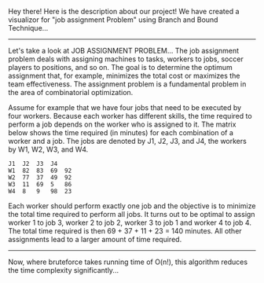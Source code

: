 Hey there!
Here is the description about our project!
We have created a visualizor for "job assignment Problem" using Branch and Bound Technique...

-------------------------------------------------------------------------------------------------------------------------------
Let's take a look at JOB ASSIGNMENT PROBLEM...
The job assignment problem deals with assigning machines to tasks, workers to jobs, soccer players to positions, and so on. The goal is to determine the optimum assignment that, for example, minimizes the total cost or maximizes the team effectiveness. The assignment problem is a fundamental problem in the area of combinatorial optimization.

Assume for example that we have four jobs that need to be executed by four workers. Because each worker has different skills, the time required to perform a job depends on the worker who is assigned to it.
The matrix below shows the time required (in minutes) for each combination of a worker and a job. The jobs are denoted by J1, J2, J3, and J4, the workers by W1, W2, W3, and W4.

```
J1	J2	J3	J4
W1	82	83	69	92
W2	77	37	49	92
W3	11	69	5	86
W4	8	9	98	23
```
Each worker should perform exactly one job and the objective is to minimize the total time required to perform all jobs.
It turns out to be optimal to assign worker 1 to job 3, worker 2 to job 2, worker 3 to job 1 and worker 4 to job 4. The total 
time required is then 69 + 37 + 11 + 23 = 140 minutes. All other assignments lead to a larger amount of time required.

---------------------------------------------------------------------------------------------------------------------------------

Now, where bruteforce takes running time of O(n!), this algorithm reduces the time complexity significantly...
